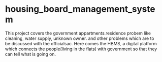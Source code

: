 # housing_board_management_system
This project covers the government appartments.residence probem like cleaning, water supply, unknown owner. and other problems which are to be discussed with the officialsac. Here comes the HBMS, a digital platform which connects the people(living in the flats) with government so that they can tell what is going on.
